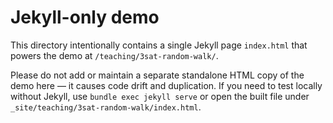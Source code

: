Jekyll-only demo
================

This directory intentionally contains a single Jekyll page `index.html` that powers the demo at `/teaching/3sat-random-walk/`.

Please do not add or maintain a separate standalone HTML copy of the demo here — it causes code drift and duplication. If you need to test locally without Jekyll, use `bundle exec jekyll serve` or open the built file under `_site/teaching/3sat-random-walk/index.html`.


